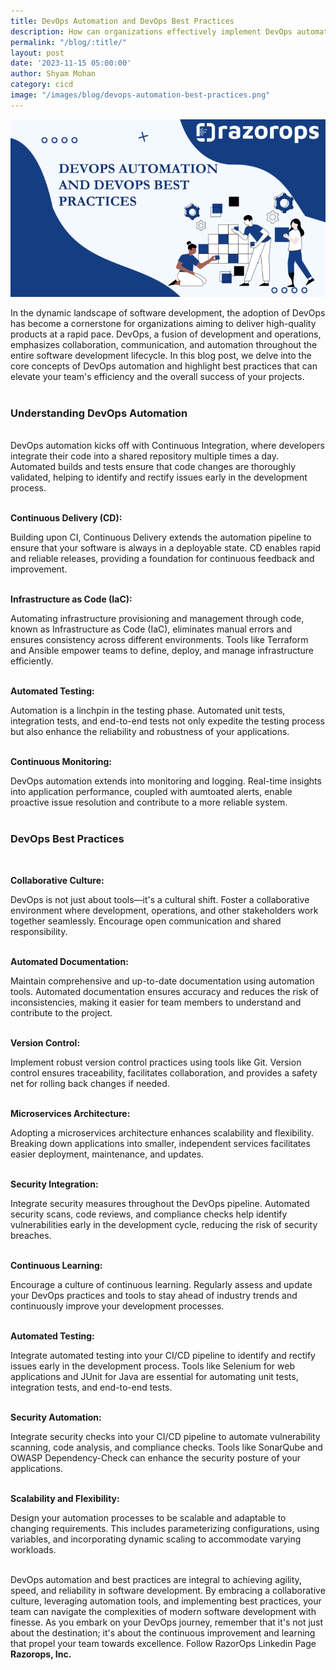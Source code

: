 ```yaml
---
title: DevOps Automation and DevOps Best Practices
description: How can organizations effectively implement DevOps automation and incorporate DevOps best practices to enhance their software development and deployment processes? 
permalink: "/blog/:title/"
layout: post
date: '2023-11-15 05:00:00'
author: Shyam Mohan
category: cicd
image: "/images/blog/devops-automation-best-practices.png"
---
```


![](/images/blog/devops-automation-best-practices.png)
<br>


In the dynamic landscape of software development, the adoption of DevOps has become a cornerstone for organizations aiming to deliver high-quality products at a rapid pace. DevOps, a fusion of development and operations, emphasizes collaboration, communication, and automation throughout the entire software development lifecycle. In this blog post, we delve into the core concepts of DevOps automation and highlight best practices that can elevate your team's efficiency and the overall success of your projects.
<br>
<br>

### **Understanding DevOps Automation**
<br>
DevOps automation kicks off with Continuous Integration, where developers integrate their code into a shared repository multiple times a day. Automated builds and tests ensure that code changes are thoroughly validated, helping to identify and rectify issues early in the development process.
<br>
<br>

**Continuous Delivery (CD):**
<br>

Building upon CI, Continuous Delivery extends the automation pipeline to ensure that your software is always in a deployable state. CD enables rapid and reliable releases, providing a foundation for continuous feedback and improvement.
<br>
<br>

**Infrastructure as Code (IaC):**
<br>

Automating infrastructure provisioning and management through code, known as Infrastructure as Code (IaC), eliminates manual errors and ensures consistency across different environments. Tools like Terraform and Ansible empower teams to define, deploy, and manage infrastructure efficiently.
<br>
<br>

**Automated Testing:**
<br>

Automation is a linchpin in the testing phase. Automated unit tests, integration tests, and end-to-end tests not only expedite the testing process but also enhance the reliability and robustness of your applications.
<br>
<br>

**Continuous Monitoring:**
<br>

DevOps automation extends into monitoring and logging. Real-time insights into application performance, coupled with aumtoated alerts, enable proactive issue resolution and contribute to a more reliable system.
<br>
<br>

### **DevOps Best Practices**
<br>

**Collaborative Culture:**
<br>

DevOps is not just about tools—it's a cultural shift. Foster a collaborative environment where development, operations, and other stakeholders work together seamlessly. Encourage open communication and shared responsibility.
<br>
<br>

**Automated Documentation:**
<br>

Maintain comprehensive and up-to-date documentation using automation tools. Automated documentation ensures accuracy and reduces the risk of inconsistencies, making it easier for team members to understand and contribute to the project.
<br>
<br>

**Version Control:**
<br>

Implement robust version control practices using tools like Git. Version control ensures traceability, facilitates collaboration, and provides a safety net for rolling back changes if needed.
<br>
<br>

**Microservices Architecture:**
<br>

Adopting a microservices architecture enhances scalability and flexibility. Breaking down applications into smaller, independent services facilitates easier deployment, maintenance, and updates.
<br>
<br>

**Security Integration:**
<br>

Integrate security measures throughout the DevOps pipeline. Automated security scans, code reviews, and compliance checks help identify vulnerabilities early in the development cycle, reducing the risk of security breaches.
<br>
<br>

**Continuous Learning:**
<br>

Encourage a culture of continuous learning. Regularly assess and update your DevOps practices and tools to stay ahead of industry trends and continuously improve your development processes.
<br>
<br>

**Automated Testing:**
<br>

Integrate automated testing into your CI/CD pipeline to identify and rectify issues early in the development process. Tools like Selenium for web applications and JUnit for Java are essential for automating unit tests, integration tests, and end-to-end tests.
<br>
<br>

**Security Automation:**
<br>

Integrate security checks into your CI/CD pipeline to automate vulnerability scanning, code analysis, and compliance checks. Tools like SonarQube and OWASP Dependency-Check can enhance the security posture of your applications.
<br>
<br>

**Scalability and Flexibility:**
<br>

Design your automation processes to be scalable and adaptable to changing requirements. This includes parameterizing configurations, using variables, and incorporating dynamic scaling to accommodate varying workloads.
<br>
<br>

DevOps automation and best practices are integral to achieving agility, speed, and reliability in software development. By embracing a collaborative culture, leveraging automation tools, and implementing best practices, your team can navigate the complexities of modern software development with finesse. As you embark on your DevOps journey, remember that it's not just about the destination; it's about the continuous improvement and learning that propel your team towards excellence. Follow RazorOps Linkedin Page <a href="https://www.linkedin.com/company/razorops/" target=_blank style="text-decoration: none"> <b>Razorops, Inc.</b></a>
